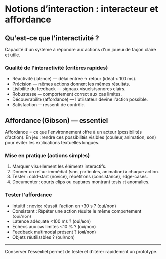 # Notions d’interaction : interacteur et affordance 

## Qu'est-ce que l'interactivité ?

Capacité d'un système à répondre aux actions d'un joueur de façon claire et utile.

### Qualité de l'interactivité (critères rapides)

- Réactivité (latence) — délai entrée → retour (idéal < 100 ms).
- Précision — mêmes actions donnent les mêmes résultats.
- Lisibilité du feedback — signaux visuels/sonores clairs.
- Robustesse — comportement correct aux cas limites.
- Découvrabilité (affordance) — l'utilisateur devine l'action possible.
- Satisfaction — ressenti de contrôle.

## Affordance (Gibson) — essentiel

Affordance = ce que l'environnement offre à un acteur (possibilités d'action).
En jeu : rendre ces possibilités visibles (couleur, animation, son) pour éviter les explications textuelles longues.

### Mise en pratique (actions simples)

1. Marquer visuellement les éléments interactifs.
2. Donner un retour immédiat (son, particules, animation) à chaque action.
3. Tester : cold-start (novice), répétitions (consistance), edge-cases.
4. Documenter : courts clips ou captures montrant tests et anomalies.

### Tester l'affordance

- Intuitif : novice réussit l'action en <30 s ? (oui/non)
- Consistant : Répéter une action résulte le même comportement (oui/non)
- Latence adéquate <100 ms ? (oui/non)
- Échecs aux cas limites <10 % ? (oui/non)
- Feedback multimodal présent ? (oui/non)
- Objets réutilisables ? (oui/non)

---

Conserver l'essentiel permet de tester et d'itérer rapidement un prototype.
 
